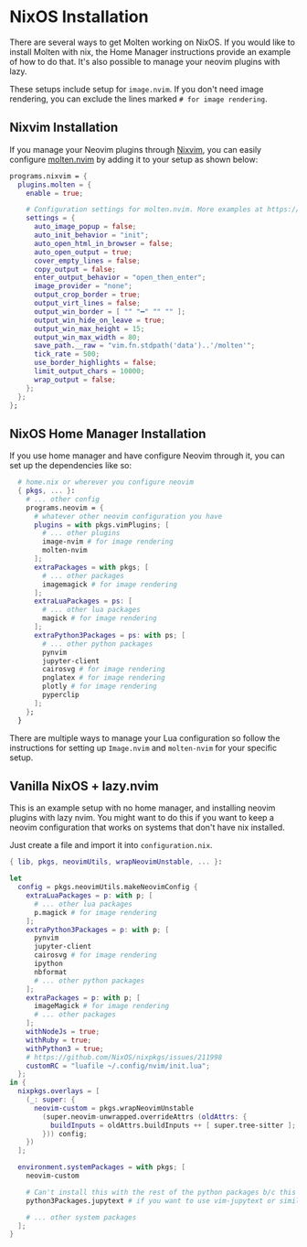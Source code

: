 # NixOS Installation

There are several ways to get Molten working on NixOS. If you would like to install Molten with nix,
the Home Manager instructions provide an example of how to do that. It's also possible to manage
your neovim plugins with lazy.

These setups include setup for `image.nvim`. If you don't need image rendering, you can exclude the
lines marked `# for image rendering`.

## Nixvim Installation

If you manage your Neovim plugins through [Nixvim](https://nix-community.github.io/nixvim/), you can easily configure [molten.nvim](https://nix-community.github.io/nixvim/plugins/molten/index.html#molten) by adding it to your setup as shown below:

```nix
programs.nixvim = {
  plugins.molten = {
    enable = true;

    # Configuration settings for molten.nvim. More examples at https://github.com/nix-community/nixvim/blob/main/plugins/by-name/molten/default.nix#L191
    settings = {
      auto_image_popup = false;
      auto_init_behavior = "init";
      auto_open_html_in_browser = false;
      auto_open_output = true;
      cover_empty_lines = false;
      copy_output = false;
      enter_output_behavior = "open_then_enter";
      image_provider = "none";
      output_crop_border = true;
      output_virt_lines = false;
      output_win_border = [ "" "━" "" "" ];
      output_win_hide_on_leave = true;
      output_win_max_height = 15;
      output_win_max_width = 80;
      save_path.__raw = "vim.fn.stdpath('data')..'/molten'";
      tick_rate = 500;
      use_border_highlights = false;
      limit_output_chars = 10000;
      wrap_output = false;
    };
  };
};

```

## NixOS Home Manager Installation

If you use home manager and have configure Neovim through it, you can set up the dependencies like
so:

```nix
  # home.nix or wherever you configure neovim
  { pkgs, ... }:
    # ... other config
    programs.neovim = {
      # whatever other neovim configuration you have
      plugins = with pkgs.vimPlugins; [
        # ... other plugins
        image-nvim # for image rendering
        molten-nvim
      ];
      extraPackages = with pkgs; [
        # ... other packages
        imagemagick # for image rendering
      ];
      extraLuaPackages = ps: [
        # ... other lua packages
        magick # for image rendering
      ];
      extraPython3Packages = ps: with ps; [
        # ... other python packages
        pynvim
        jupyter-client
        cairosvg # for image rendering
        pnglatex # for image rendering
        plotly # for image rendering
        pyperclip
      ];
    };
  }
```

There are multiple ways to manage your Lua configuration so follow the instructions for setting up
`Image.nvim` and `molten-nvim` for your specific setup.

## Vanilla NixOS + lazy.nvim

This is an example setup with no home manager, and installing neovim plugins with lazy nvim. You
might want to do this if you want to keep a neovim configuration that works on systems that don't
have nix installed.

Just create a file and import it into `configuration.nix`.

```nix
{ lib, pkgs, neovimUtils, wrapNeovimUnstable, ... }:

let
  config = pkgs.neovimUtils.makeNeovimConfig {
    extraLuaPackages = p: with p; [
      # ... other lua packages
      p.magick # for image rendering
    ];
    extraPython3Packages = p: with p; [
      pynvim
      jupyter-client
      cairosvg # for image rendering
      ipython
      nbformat
      # ... other python packages
    ];
    extraPackages = p: with p; [
      imageMagick # for image rendering
      # ... other packages
    ];
    withNodeJs = true;
    withRuby = true;
    withPython3 = true;
    # https://github.com/NixOS/nixpkgs/issues/211998
    customRC = "luafile ~/.config/nvim/init.lua";
  };
in {
  nixpkgs.overlays = [
    (_: super: {
      neovim-custom = pkgs.wrapNeovimUnstable
        (super.neovim-unwrapped.overrideAttrs (oldAttrs: {
          buildInputs = oldAttrs.buildInputs ++ [ super.tree-sitter ];
        })) config;
    })
  ];

  environment.systemPackages = with pkgs; [
    neovim-custom

    # Can't install this with the rest of the python packages b/c this needs to be in path
    python3Packages.jupytext # if you want to use vim-jupytext or similar

    # ... other system packages
  ];
}
```

